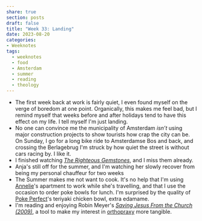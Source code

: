 ```yaml
---
share: true
section: posts
draft: false
title: "Week 33: Landing"
date: 2023-08-20
categories:
- Weeknotes
tags:
  - weeknotes
  - food
  - Amsterdam
  - summer
  - reading
  - theology
---
```



- The first week back at work is fairly quiet, I even found myself on the verge of boredom at one point. Organically, this makes me feel bad, but I remind myself that weeks before and after holidays tend to have this effect on my life. I tell myself I'm just landing.
- No one can convince me the municipality of Amsterdam *isn’t* using major construction projects to show tourists how crap the city can be. On Sunday, I go for a long bike ride to Amsterdamse Bos and back, and crossing the Berlagebrug I'm struck by how quiet the street is without cars racing by. I like it.
- I finished watching _[The Righteous Gemstones](The%20Righteous%20Gemstones.md)_, and I miss them already. 
- Anja's still off for the summer, and I'm watching her slowly recover from being my personal chauffeur for two weeks
- The Summer makes me not want to cook. It's no help that I'm using [Annelie](https://anneliewambeek.com/)'s apartment to work while she's travelling, and that I use the occasion to order poke bowls for lunch. I'm surprised by the quality of [Poke Perfect](https://pokeperfect.nl/en/amsterdam/linnaeusstraat/)'s teriyaki chicken bowl, extra edamame. 
- I'm reading and enjoying Robin Meyer's _[Saving Jesus From the Church (2009)](Saving%20Jesus%20From%20the%20Church%20(2009).md)_, a tool to make my interest in [orthopraxy](orthopraxy.md) more tangible.